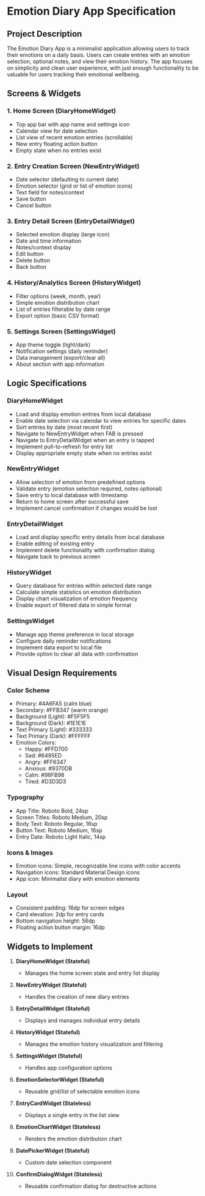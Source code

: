 # Emotion Diary App Specification

## Project Description
The Emotion Diary App is a minimalist application allowing users to track their emotions on a daily basis. Users can create entries with an emotion selection, optional notes, and view their emotion history. The app focuses on simplicity and clean user experience, with just enough functionality to be valuable for users tracking their emotional wellbeing.

## Screens & Widgets

### 1. Home Screen (DiaryHomeWidget)
- Top app bar with app name and settings icon
- Calendar view for date selection  
- List view of recent emotion entries (scrollable)
- New entry floating action button
- Empty state when no entries exist

### 2. Entry Creation Screen (NewEntryWidget)
- Date selector (defaulting to current date)
- Emotion selector (grid or list of emotion icons)
- Text field for notes/context
- Save button
- Cancel button

### 3. Entry Detail Screen (EntryDetailWidget)
- Selected emotion display (large icon)
- Date and time information
- Notes/context display
- Edit button
- Delete button
- Back button

### 4. History/Analytics Screen (HistoryWidget)
- Filter options (week, month, year)
- Simple emotion distribution chart
- List of entries filterable by date range
- Export option (basic CSV format)

### 5. Settings Screen (SettingsWidget)
- App theme toggle (light/dark)
- Notification settings (daily reminder)
- Data management (export/clear all)
- About section with app information

## Logic Specifications

### DiaryHomeWidget
- Load and display emotion entries from local database
- Enable date selection via calendar to view entries for specific dates
- Sort entries by date (most recent first)
- Navigate to NewEntryWidget when FAB is pressed
- Navigate to EntryDetailWidget when an entry is tapped
- Implement pull-to-refresh for entry list
- Display appropriate empty state when no entries exist

### NewEntryWidget
- Allow selection of emotion from predefined options
- Validate entry (emotion selection required, notes optional)
- Save entry to local database with timestamp
- Return to home screen after successful save
- Implement cancel confirmation if changes would be lost

### EntryDetailWidget
- Load and display specific entry details from local database
- Enable editing of existing entry
- Implement delete functionality with confirmation dialog
- Navigate back to previous screen

### HistoryWidget
- Query database for entries within selected date range
- Calculate simple statistics on emotion distribution
- Display chart visualization of emotion frequency
- Enable export of filtered data in simple format

### SettingsWidget
- Manage app theme preference in local storage
- Configure daily reminder notifications
- Implement data export to local file
- Provide option to clear all data with confirmation

## Visual Design Requirements

### Color Scheme
- Primary: #4A6FA5 (calm blue)
- Secondary: #FFB347 (warm orange)
- Background (Light): #F5F5F5
- Background (Dark): #1E1E1E
- Text Primary (Light): #333333
- Text Primary (Dark): #FFFFFF
- Emotion Colors:
  - Happy: #FFD700
  - Sad: #6495ED
  - Angry: #FF6347
  - Anxious: #9370DB
  - Calm: #98FB98
  - Tired: #D3D3D3

### Typography
- App Title: Roboto Bold, 24sp
- Screen Titles: Roboto Medium, 20sp
- Body Text: Roboto Regular, 16sp
- Button Text: Roboto Medium, 16sp
- Entry Date: Roboto Light Italic, 14sp

### Icons & Images
- Emotion icons: Simple, recognizable line icons with color accents
- Navigation icons: Standard Material Design icons
- App icon: Minimalist diary with emotion elements

### Layout
- Consistent padding: 16dp for screen edges
- Card elevation: 2dp for entry cards
- Bottom navigation height: 56dp
- Floating action button margin: 16dp

## Widgets to Implement

1. **DiaryHomeWidget (Stateful)**
   - Manages the home screen state and entry list display

2. **NewEntryWidget (Stateful)**
   - Handles the creation of new diary entries

3. **EntryDetailWidget (Stateful)**
   - Displays and manages individual entry details

4. **HistoryWidget (Stateful)**
   - Manages the emotion history visualization and filtering

5. **SettingsWidget (Stateful)**
   - Handles app configuration options

6. **EmotionSelectorWidget (Stateful)**
   - Reusable grid/list of selectable emotion icons

7. **EntryCardWidget (Stateless)**
   - Displays a single entry in the list view

8. **EmotionChartWidget (Stateless)**
   - Renders the emotion distribution chart

9. **DatePickerWidget (Stateful)**
   - Custom date selection component

10. **ConfirmDialogWidget (Stateless)**
    - Reusable confirmation dialog for destructive actions